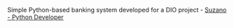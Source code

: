 Simple Python-based banking system developed for a DIO project -
[Suzano - Python Developer](https://www.dio.me/bootcamp/suzano-python-developer)
